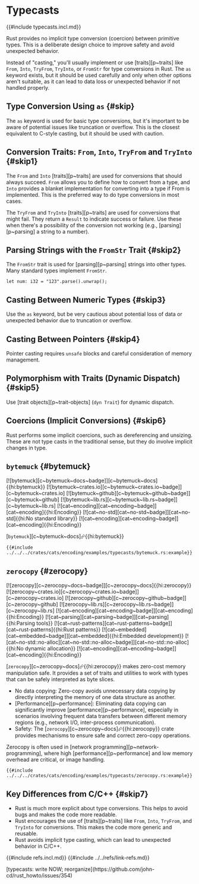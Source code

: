 # Typecasts

{{#include typecasts.incl.md}}

Rust provides no implicit type conversion (coercion) between primitive types. This is a deliberate design choice to improve safety and avoid unexpected behavior.

Instead of "casting," you'll usually implement or use [traits][p~traits] like `From`, `Into`, `TryFrom`, `TryInto`, or `FromStr` for type conversions in Rust. The `as` keyword exists, but it should be used carefully and only when other options aren't suitable, as it can lead to data loss or unexpected behavior if not handled properly.

## Type Conversion Using `as` {#skip}

The `as` keyword is used for basic type conversions, but it's important to be aware of potential issues like truncation or overflow. This is the closest equivalent to C-style casting, but it should be used with caution.

## Conversion Traits: `From`, `Into`, `TryFrom` and `TryInto` {#skip1}

The `From` and `Into` [traits][p~traits] are used for conversions that should always succeed. `From` allows you to define how to convert from a type, and `Into` provides a blanket implementation for converting into a type if From is implemented. This is the preferred way to do type conversions in most cases.

The `TryFrom` and `TryInto` [traits][p~traits] are used for conversions that might fail. They return a `Result` to indicate success or failure. Use these when there's a possibility of the conversion not working (e.g., [parsing][p~parsing] a string to a number).

## Parsing Strings with the `FromStr` Trait {#skip2}

The `FromStr` trait is used for [parsing][p~parsing] strings into other types. Many standard types implement `FromStr`.

```rust,editable
let num: i32 = "123".parse().unwrap();
```

## Casting Between Numeric Types {#skip3}

Use the `as` keyword, but be very cautious about potential loss of data or unexpected behavior due to truncation or overflow.

## Casting Between Pointers {#skip4}

Pointer casting requires `unsafe` blocks and careful consideration of memory management.

## Polymorphism with Traits (Dynamic Dispatch) {#skip5}

Use [trait objects][p~trait-objects] (`dyn Trait`) for dynamic dispatch.

## Coercions (Implicit Conversions) {#skip6}

Rust performs some implicit coercions, such as dereferencing and unsizing. These are not type casts in the traditional sense, but they do involve implicit changes in type.

## `bytemuck` {#bytemuck}

[![bytemuck][c~bytemuck~docs~badge]][c~bytemuck~docs]{{hi:bytemuck}}
[![bytemuck~crates.io][c~bytemuck~crates.io~badge]][c~bytemuck~crates.io]
[![bytemuck~github][c~bytemuck~github~badge]][c~bytemuck~github]
[![bytemuck~lib.rs][c~bytemuck~lib.rs~badge]][c~bytemuck~lib.rs]
[![cat~encoding][cat~encoding~badge]][cat~encoding]{{hi:Encoding}}
[![cat~no-std][cat~no-std~badge]][cat~no-std]{{hi:No standard library}}
[![cat~encoding][cat~encoding~badge]][cat~encoding]{{hi:Encoding}}

[`bytemuck`][c~bytemuck~docs]⮳{{hi:bytemuck}}

```rust,editable
{{#include ../../../crates/cats/encoding/examples/typecasts/bytemuck.rs:example}}
```

## `zerocopy` {#zerocopy}

[![zerocopy][c~zerocopy~docs~badge]][c~zerocopy~docs]{{hi:zerocopy}}
[![zerocopy~crates.io][c~zerocopy~crates.io~badge]][c~zerocopy~crates.io]
[![zerocopy~github][c~zerocopy~github~badge]][c~zerocopy~github]
[![zerocopy~lib.rs][c~zerocopy~lib.rs~badge]][c~zerocopy~lib.rs]
[![cat~encoding][cat~encoding~badge]][cat~encoding]{{hi:Encoding}}
[![cat~parsing][cat~parsing~badge]][cat~parsing]{{hi:Parsing tools}}
[![cat~rust-patterns][cat~rust-patterns~badge]][cat~rust-patterns]{{hi:Rust patterns}}
[![cat~embedded][cat~embedded~badge]][cat~embedded]{{hi:Embedded development}}
[![cat~no-std::no-alloc][cat~no-std::no-alloc~badge]][cat~no-std::no-alloc]{{hi:No dynamic allocation}}
[![cat~encoding][cat~encoding~badge]][cat~encoding]{{hi:Encoding}}

[`zerocopy`][c~zerocopy~docs]⮳{{hi:zerocopy}} makes zero-cost memory manipulation safe. It provides a set of traits and utilities to work with types that can be safely interpreted as byte slices.

- No data copying: Zero-copy avoids unnecessary data copying by directly interpreting the memory of one data structure as another.
- [Performance][p~performance]: Eliminating data copying can significantly improve [performance][p~performance], especially in scenarios involving frequent data transfers between different memory regions (e.g., network I/O, inter-process communication).
- Safety: The [`zerocopy`][c~zerocopy~docs]⮳{{hi:zerocopy}} crate provides mechanisms to ensure safe and correct zero-copy operations.

Zerocopy is often used in [network programming][p~network-programming], where high [performance][p~performance] and low memory overhead are critical, or image handling.

```rust,editable
{{#include ../../../crates/cats/encoding/examples/typecasts/zerocopy.rs:example}}
```

## Key Differences from C/C++ {#skip7}

- Rust is much more explicit about type conversions. This helps to avoid bugs and makes the code more readable.
- Rust encourages the use of [traits][p~traits] like `From`, `Into`, `TryFrom`, and `TryInto` for conversions. This makes the code more generic and reusable.
- Rust avoids implicit type casting, which can lead to unexpected behavior in C/C++.

{{#include refs.incl.md}}
{{#include ../../refs/link-refs.md}}

<div class="hidden">
[typecasts: write NOW; reorganize](https://github.com/john-cd/rust_howto/issues/354)
</div>
